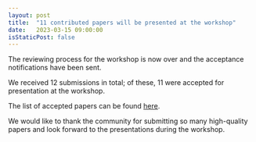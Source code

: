 ```yaml
---
layout: post
title:  "11 contributed papers will be presented at the workshop"
date:   2023-03-15 09:00:00
isStaticPost: false
---
```


The reviewing process for the workshop is now over and the acceptance notifications have been sent.

We received 12 submissions in total; of these, 11 were accepted for presentation at the workshop.

The list of accepted papers can be found [here](https://robot-failures.github.io/icra2023/accepted-papers/).

We would like to thank the community for submitting so many high-quality papers and look forward to the presentations during the workshop.
